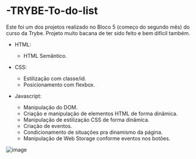 # -TRYBE-To-do-list

Este foi um dos projetos realizado no Bloco 5 (começo do segundo mês) do curso da Trybe. Projeto muito bacana de ter sido feito e bem difícil também.

- HTML:
  - HTML Semântico.

- CSS:
  - Estilização com classe/id.
  - Posicionamento com flexbox.

- Javascript:
  - Manipulação do DOM.
  - Criação e manipulação de elementos HTML de forma dinâmica.
  - Manipulação de estilização CSS de forma dinâmica.
  - Criação de eventos.
  - Condicionamento de situações pra dinamismo da página.
  - Manipulação de Web Storage conforme eventos nos botões.

![image](https://user-images.githubusercontent.com/68545727/118412568-1a13d880-b671-11eb-972c-7a078aa9b117.png)
